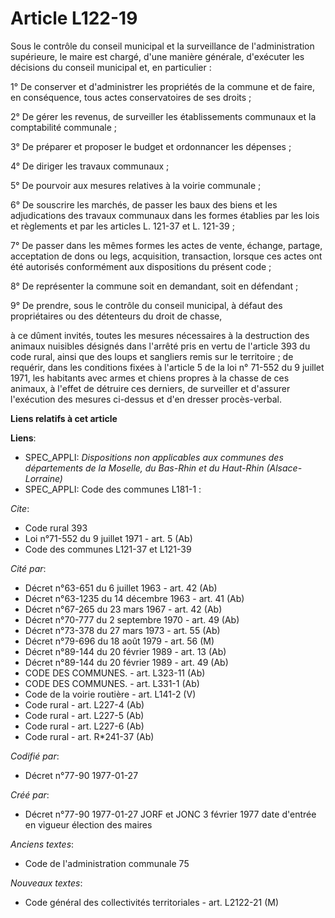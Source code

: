 # Article L122-19

Sous le contrôle du conseil municipal et la surveillance de l'administration supérieure, le maire est chargé, d'une manière
générale, d'exécuter les décisions du conseil municipal et, en particulier :

1° De conserver et d'administrer les propriétés de la commune et de faire, en conséquence, tous actes conservatoires de ses
droits ; 

2° De gérer les revenus, de surveiller les établissements communaux et la comptabilité communale ; 

3° De préparer et proposer le budget et ordonnancer les dépenses ; 

4° De diriger les travaux communaux ; 

5° De pourvoir aux mesures relatives à la voirie communale ; 

6° De souscrire les marchés, de passer les baux des biens et les adjudications des travaux communaux dans les formes établies
par les lois et règlements et par les articles L. 121-37 et L. 121-39 ; 

7° De passer dans les mêmes formes les actes de vente, échange, partage, acceptation de dons ou legs, acquisition,
transaction, lorsque ces actes ont été autorisés conformément aux dispositions du présent code ; 

8° De représenter la commune soit en demandant, soit en défendant ; 

9° De prendre, sous le contrôle du conseil municipal, à défaut des propriétaires ou des détenteurs du droit de chasse,

à ce dûment invités, toutes les mesures nécessaires à la destruction des animaux nuisibles désignés dans l'arrêté pris en
vertu de l'article 393 du code rural, ainsi que des loups et sangliers remis sur le territoire ; de requérir, dans les
conditions fixées à l'article 5 de la loi n° 71-552 du 9 juillet 1971, les habitants avec armes et chiens propres à la chasse
de ces animaux, à l'effet de détruire ces derniers, de surveiller et d'assurer l'exécution des mesures ci-dessus et d'en
dresser procès-verbal.

**Liens relatifs à cet article**

**Liens**:

  - SPEC_APPLI: *Dispositions non applicables aux communes des départements de la Moselle, du Bas-Rhin et du Haut-Rhin (Alsace-Lorraine)*
  - SPEC_APPLI: Code des communes L181-1 :

_Cite_:

  - Code rural 393
  - Loi n°71-552 du 9 juillet 1971 - art. 5 (Ab)
  - Code des communes L121-37 et L121-39

_Cité par_:

  - Décret n°63-651 du 6 juillet 1963 - art. 42 (Ab)
  - Décret n°63-1235 du 14 décembre 1963 - art. 41 (Ab)
  - Décret n°67-265 du 23 mars 1967 - art. 42 (Ab)
  - Décret n°70-777 du 2 septembre 1970 - art. 49 (Ab)
  - Décret n°73-378 du 27 mars 1973 - art. 55 (Ab)
  - Décret n°79-696 du 18 août 1979 - art. 56 (M)
  - Décret n°89-144 du 20 février 1989 - art. 13 (Ab)
  - Décret n°89-144 du 20 février 1989 - art. 49 (Ab)
  - CODE DES COMMUNES. - art. L323-11 (Ab)
  - CODE DES COMMUNES. - art. L331-1 (Ab)
  - Code de la voirie routière - art. L141-2 (V)
  - Code rural - art. L227-4 (Ab)
  - Code rural - art. L227-5 (Ab)
  - Code rural - art. L227-6 (Ab)
  - Code rural - art. R*241-37 (Ab)

_Codifié par_:

  - Décret n°77-90 1977-01-27

_Créé par_:

  - Décret n°77-90 1977-01-27 JORF et JONC 3 février 1977 date d'entrée en vigueur élection des maires

_Anciens textes_:

  - Code de l'administration communale 75

_Nouveaux textes_:

  - Code général des collectivités territoriales - art. L2122-21 (M)

